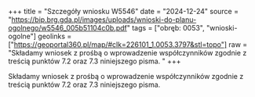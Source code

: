 +++
title = "Szczegóły wniosku W5546"
date = "2024-12-24"
source = "https://bip.brg.gda.pl/images/uploads/wnioski-do-planu-ogolnego/w5546_005b51104c0b.pdf"
tags = ["obręb: 0053", "wnioski-ogolne"]
geolinks = ["https://geoportal360.pl/map/#clk=226101_1.0053.3797&stl=topo"]
raw = "Składamy wniosek z prośbą o wprowadzenie współczynników zgodnie z treścią punktów 7.2 oraz 7.3 niniejszego pisma. "
+++

Składamy wniosek z prośbą o wprowadzenie współczynników zgodnie z treścią punktów 7.2 oraz
7.3 niniejszego pisma.



